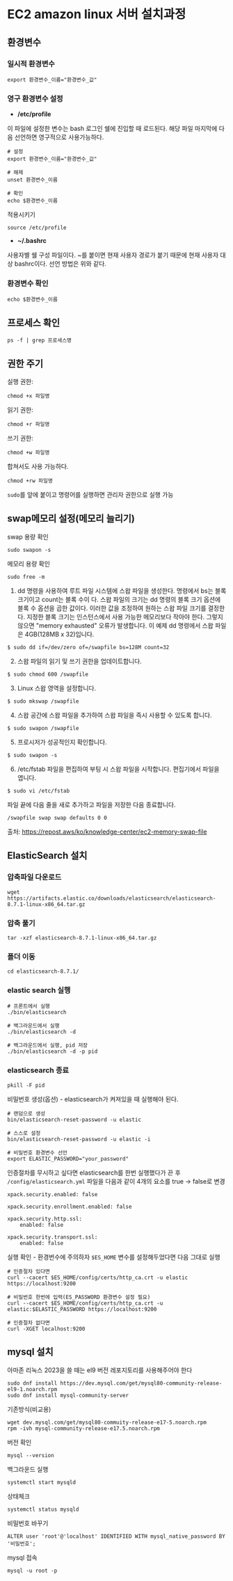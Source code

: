 # EC2 amazon linux 서버 설치과정
## 환경변수
### 일시적 환경변수
```
export 환경변수_이름="환경변수_값"
```

### 영구 환경변수 설정
- **/etc/profile**

이 파일에 설정한 변수는 bash 로그인 쉘에 진입할 때 로드된다. 해당 파일 마지막에 다음 선언하면 영구적으로 사용가능하다.
```
# 설정
export 환경변수_이름="환경변수_값"

# 해제
unset 환경변수_이름

# 확인
echo $환경변수_이름
```
적용시키기 
```
source /etc/profile
```
- **~/.bashrc**

사용자별 쉘 구성 파일이다. ~를 붙이면 현재 사용자 경로가 붙기 때문에 현재 사용자 대상 bashrc이다. 선언 방법은 위와 같다.

### 환경변수 확인
```
echo $환경변수_이름
```

## 프로세스 확인
```
ps -f | grep 프로세스명
```

## 권한 주기
실행 권한: 
```
chmod +x 파일명
```
읽기 권한: 
```
chmod +r 파일명
```
쓰기 권한:
```
chmod +w 파일명
```
합쳐서도 사용 가능하다.
```
chmod +rw 파일명
```
`sudo`를 앞에 붙이고 명령어를 실행하면 관리자 권한으로 실행 가능

## swap메모리 설정(메모리 늘리기)
swap 용량 확인 
```
sudo swapon -s
```
메모리 용량 확인 
```
sudo free -m
```

1. dd 명령을 사용하여 루트 파일 시스템에 스왑 파일을 생성한다. 명령에서 bs는 블록 크기이고 count는 블록 수이 다. 
스왑 파일의 크기는 dd 명령의 블록 크기 옵션에 블록 수 옵션을 곱한 값이다. 이러한 값을 조정하여 원하는 스왑 파일 크기를 결정한다.
지정한 블록 크기는 인스턴스에서 사용 가능한 메모리보다 작아야 한다. 그렇지 않으면 "memory exhausted" 오류가 발생합니다.
이 예제 dd 명령에서 스왑 파일은 4GB(128MB x 32)입니다.
```
$ sudo dd if=/dev/zero of=/swapfile bs=128M count=32
```
2. 스왑 파일의 읽기 및 쓰기 권한을 업데이트합니다.
```
$ sudo chmod 600 /swapfile
```
3. Linux 스왑 영역을 설정합니다.
```
$ sudo mkswap /swapfile
```
4. 스왑 공간에 스왑 파일을 추가하여 스왑 파일을 즉시 사용할 수 있도록 합니다.
```
$ sudo swapon /swapfile
```
5. 프로시저가 성공적인지 확인합니다.
```
$ sudo swapon -s
```
6. /etc/fstab 파일을 편집하여 부팅 시 스왑 파일을 시작합니다.
편집기에서 파일을 엽니다.
```
$ sudo vi /etc/fstab
```
파일 끝에 다음 줄을 새로 추가하고 파일을 저장한 다음 종료합니다.
```
/swapfile swap swap defaults 0 0
```
출처: https://repost.aws/ko/knowledge-center/ec2-memory-swap-file

## ElasticSearch 설치

### 압축파일 다운로드
```
wget https://artifacts.elastic.co/downloads/elasticsearch/elasticsearch-8.7.1-linux-x86_64.tar.gz
```

### 압축 풀기
```
tar -xzf elasticsearch-8.7.1-linux-x86_64.tar.gz
```

### 폴더 이동
```
cd elasticsearch-8.7.1/
```

### elastic search 실행
```Linux
# 프론트에서 실행
./bin/elasticsearch

# 백그라운드에서 실행
./bin/elasticsearch -d

# 백그라운드에서 실행, pid 저장
./bin/elasticsearch -d -p pid
```

### elasticsearch 종료
```
pkill -F pid
```

비밀번호 생성(옵션) - elasticsearch가 켜져있을 때 실행해야 된다.
```
# 랜덤으로 생성 
bin/elasticsearch-reset-password -u elastic

# 스스로 설정
bin/elasticsearch-reset-password -u elastic -i

# 비밀번호 환경변수 선언 
export ELASTIC_PASSWORD="your_password"
```

인증절차를 무시하고 싶다면 elasticsearch를 한번 실행했다가 끈 후
`/config/elasticsearch.yml` 파일을 다음과 같이 4개의 요소를 true -> false로 변경
```
xpack.security.enabled: false

xpack.security.enrollment.enabled: false

xpack.security.http.ssl: 
    enabled: false
    
xpack.security.transport.ssl:
    enabled: false
```

실행 확인 - 환경번수에 주의하자 `$ES_HOME` 변수를 설정해두었다면 다음 그대로 실행
```
# 인증절차 있다면
curl --cacert $ES_HOME/config/certs/http_ca.crt -u elastic https://localhost:9200

# 비밀번호 한번에 입력(ES_PASSWORD 환경변수 설정 필요)
curl --cacert $ES_HOME/config/certs/http_ca.crt -u elastic:$ELASTIC_PASSWORD https://localhost:9200

# 인증절차 없다면
curl -XGET localhost:9200
```

## mysql 설치
아마존 리눅스 2023을 쓸 때는 el9 버전 레포지토리를 사용해주어야 한다
```
sudo dnf install https://dev.mysql.com/get/mysql80-community-release-el9-1.noarch.rpm
sudo dnf install mysql-community-server
```

기존방식(비교용)
```
wget dev.mysql.com/get/mysql80-commuity-release-e17-5.noarch.rpm
rpm -ivh mysql-community-release-e17.5.noarch.rpm
```

버전 확인
```
mysql --version
```

백그라운드 실행
```
systemctl start mysqld
```

상태체크
```
systemctl status mysqld
```

비밀번호 바꾸기
```
ALTER user 'root'@'localhost' IDENTIFIED WITH mysql_native_password BY '비밀번호';
```

mysql 접속
```
mysql -u root -p
```